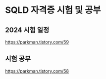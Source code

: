 # SQLD 자격증 시험 및 공부   

## 2024 시험 일정 
https://parkman.tistory.com/59

## 시험 공부
https://parkman.tistory.com/58
